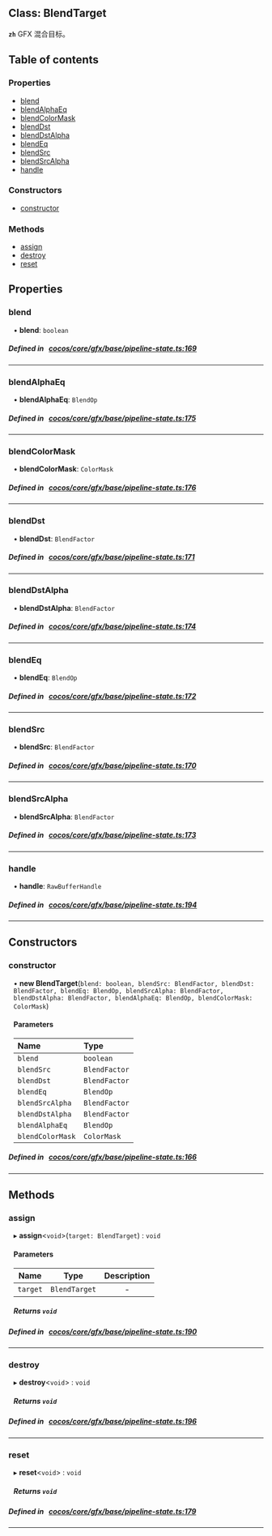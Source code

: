
## Class: BlendTarget






**`zh`** GFX 混合目标。



<div class="table-of-content">
<h2>Table of contents</h2>


### Properties

- [ blend](#blend)
- [ blendAlphaEq](#blendAlphaEq)
- [ blendColorMask](#blendColorMask)
- [ blendDst](#blendDst)
- [ blendDstAlpha](#blendDstAlpha)
- [ blendEq](#blendEq)
- [ blendSrc](#blendSrc)
- [ blendSrcAlpha](#blendSrcAlpha)
- [ handle](#handle)

### Constructors

- [ constructor](#constructor)

### Methods

- [ assign](#assign)
- [ destroy](#destroy)
- [ reset](#reset)
</div>

## Properties


### blend
<div style="margin-left: 10px;">




•  **blend**:
`boolean` 
</div>

##### Defined in &nbsp;   [cocos/core/gfx/base/pipeline-state.ts:169](https://github.com/cocos-creator/engine/blob/c7bf6b8a9/cocos/core/gfx/base/pipeline-state.ts#L169)&nbsp;


___


### blendAlphaEq
<div style="margin-left: 10px;">




•  **blendAlphaEq**:
`BlendOp` 
</div>

##### Defined in &nbsp;   [cocos/core/gfx/base/pipeline-state.ts:175](https://github.com/cocos-creator/engine/blob/c7bf6b8a9/cocos/core/gfx/base/pipeline-state.ts#L175)&nbsp;


___


### blendColorMask
<div style="margin-left: 10px;">




•  **blendColorMask**:
`ColorMask` 
</div>

##### Defined in &nbsp;   [cocos/core/gfx/base/pipeline-state.ts:176](https://github.com/cocos-creator/engine/blob/c7bf6b8a9/cocos/core/gfx/base/pipeline-state.ts#L176)&nbsp;


___


### blendDst
<div style="margin-left: 10px;">




•  **blendDst**:
`BlendFactor` 
</div>

##### Defined in &nbsp;   [cocos/core/gfx/base/pipeline-state.ts:171](https://github.com/cocos-creator/engine/blob/c7bf6b8a9/cocos/core/gfx/base/pipeline-state.ts#L171)&nbsp;


___


### blendDstAlpha
<div style="margin-left: 10px;">




•  **blendDstAlpha**:
`BlendFactor` 
</div>

##### Defined in &nbsp;   [cocos/core/gfx/base/pipeline-state.ts:174](https://github.com/cocos-creator/engine/blob/c7bf6b8a9/cocos/core/gfx/base/pipeline-state.ts#L174)&nbsp;


___


### blendEq
<div style="margin-left: 10px;">




•  **blendEq**:
`BlendOp` 
</div>

##### Defined in &nbsp;   [cocos/core/gfx/base/pipeline-state.ts:172](https://github.com/cocos-creator/engine/blob/c7bf6b8a9/cocos/core/gfx/base/pipeline-state.ts#L172)&nbsp;


___


### blendSrc
<div style="margin-left: 10px;">




•  **blendSrc**:
`BlendFactor` 
</div>

##### Defined in &nbsp;   [cocos/core/gfx/base/pipeline-state.ts:170](https://github.com/cocos-creator/engine/blob/c7bf6b8a9/cocos/core/gfx/base/pipeline-state.ts#L170)&nbsp;


___


### blendSrcAlpha
<div style="margin-left: 10px;">




•  **blendSrcAlpha**:
`BlendFactor` 
</div>

##### Defined in &nbsp;   [cocos/core/gfx/base/pipeline-state.ts:173](https://github.com/cocos-creator/engine/blob/c7bf6b8a9/cocos/core/gfx/base/pipeline-state.ts#L173)&nbsp;


___


### handle
<div style="margin-left: 10px;">




•  **handle**:
 ``RawBufferHandle`` 
</div>

##### Defined in &nbsp;   [cocos/core/gfx/base/pipeline-state.ts:194](https://github.com/cocos-creator/engine/blob/c7bf6b8a9/cocos/core/gfx/base/pipeline-state.ts#L194)&nbsp;


___

<!---->
## Constructors


### constructor
<div style="margin-left: 10px;">

• **new BlendTarget**(`blend: boolean, blendSrc: BlendFactor, blendDst: BlendFactor, blendEq: BlendOp, blendSrcAlpha: BlendFactor, blendDstAlpha: BlendFactor, blendAlphaEq: BlendOp, blendColorMask: ColorMask`)

#### Parameters

| Name | Type |
| :------ | :------ |
| `blend` | `boolean` |
| `blendSrc` | `BlendFactor` |
| `blendDst` | `BlendFactor` |
| `blendEq` | `BlendOp` |
| `blendSrcAlpha` | `BlendFactor` |
| `blendDstAlpha` | `BlendFactor` |
| `blendAlphaEq` | `BlendOp` |
| `blendColorMask` | `ColorMask` |
</div>

##### Defined in &nbsp;   [cocos/core/gfx/base/pipeline-state.ts:166](https://github.com/cocos-creator/engine/blob/c7bf6b8a9/cocos/core/gfx/base/pipeline-state.ts#L166)&nbsp;


---

<!---->
## Methods

### assign

<div style="margin-left: 10px;">

▸   **assign**<`void`\>(`target: BlendTarget`) : `void`



#### Parameters

| Name | Type | Description |
| :------: | :------: | :------: |
| `target` | `BlendTarget` | - |


##### Returns `void`
</div>

##### Defined in &nbsp;   [cocos/core/gfx/base/pipeline-state.ts:190](https://github.com/cocos-creator/engine/blob/c7bf6b8a9/cocos/core/gfx/base/pipeline-state.ts#L190)&nbsp;
___
### destroy

<div style="margin-left: 10px;">

▸   **destroy**<`void`\> : `void`




##### Returns `void`
</div>

##### Defined in &nbsp;   [cocos/core/gfx/base/pipeline-state.ts:196](https://github.com/cocos-creator/engine/blob/c7bf6b8a9/cocos/core/gfx/base/pipeline-state.ts#L196)&nbsp;
___
### reset

<div style="margin-left: 10px;">

▸   **reset**<`void`\> : `void`




##### Returns `void`
</div>

##### Defined in &nbsp;   [cocos/core/gfx/base/pipeline-state.ts:179](https://github.com/cocos-creator/engine/blob/c7bf6b8a9/cocos/core/gfx/base/pipeline-state.ts#L179)&nbsp;
___
<!---->



